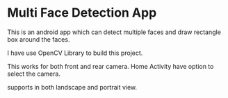 # Multi Face Detection App

This is an android app which can detect multiple faces and draw rectangle box around the faces.

I have use OpenCV Library to build this project.

This works for both front and rear camera. Home Activity have option to select the camera.

supports in both landscape and portrait view.
